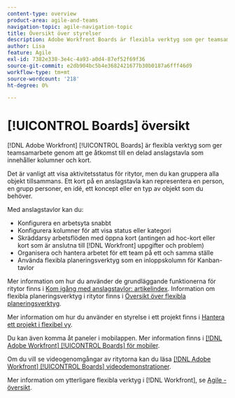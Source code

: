 ```yaml
---
content-type: overview
product-area: agile-and-teams
navigation-topic: agile-navigation-topic
title: Översikt över styrelser
description: Adobe Workfront Boards är flexibla verktyg som ger teamsamarbete genom att ge åtkomst till en delad anslagstavla som innehåller kolumner och kort.
author: Lisa
feature: Agile
exl-id: 7382e338-3e4c-4a93-a0d4-87ef52f69f36
source-git-commit: e2db904bc5b4e3682421677b30b0187a6fff46d9
workflow-type: tm+mt
source-wordcount: '218'
ht-degree: 0%

---
```


# [!UICONTROL Boards] översikt

[!DNL Adobe Workfront] [!UICONTROL Boards] är flexibla verktyg som ger teamsamarbete genom att ge åtkomst till en delad anslagstavla som innehåller kolumner och kort.

Det är vanligt att visa aktivitetsstatus för ritytor, men du kan gruppera alla objekt tillsammans. Ett kort på en anslagstavla kan representera en person, en grupp personer, en idé, ett koncept eller en typ av objekt som du behöver.

Med anslagstavlor kan du:

* Konfigurera en arbetsyta snabbt
* Konfigurera kolumner för att visa status eller kategori
* Skräddarsy arbetsflöden med öppna kort (antingen ad hoc-kort eller kort som är anslutna till [!DNL Workfront] uppgifter och problem)
* Organisera och hantera arbetet för ett team på ett och samma ställe
* Använda flexibla planeringsverktyg som en inloppskolumn för Kanban-tavlor

Mer information om hur du använder de grundläggande funktionerna för ritytor finns i [Kom igång med anslagstavlor: artikelindex](../agile/get-started-with-boards/get-started-with-boards.md). Information om flexibla planeringsverktyg i ritytor finns i [Översikt över flexibla planeringsverktyg](/help/quicksilver/agile/use-boards-agile-planning-tools/agile-planning-tools-overview.md).

Mer information om hur du använder en styrelse i ett projekt finns i [Hantera ett projekt i flexibel vy](/help/quicksilver/manage-work/projects/manage-projects/manage-projects-in-agile-view.md).

Du kan även komma åt paneler i mobilappen. Mer information finns i [[!DNL Adobe Workfront] [!UICONTROL Boards] för mobiler](/help/quicksilver/workfront-basics/mobile-apps/using-the-workfront-mobile-app/mobile-boards.md).

Om du vill se videogenomgångar av ritytorna kan du läsa [[!DNL Adobe Workfront] [!UICONTROL Boards] videodemonstrationer](/help/quicksilver/agile/get-started-with-boards/boards-video-demonstrations.md).

Mer information om ytterligare flexibla verktyg i [!DNL Workfront], se [Agile - översikt](../agile/agile-overview.md).

